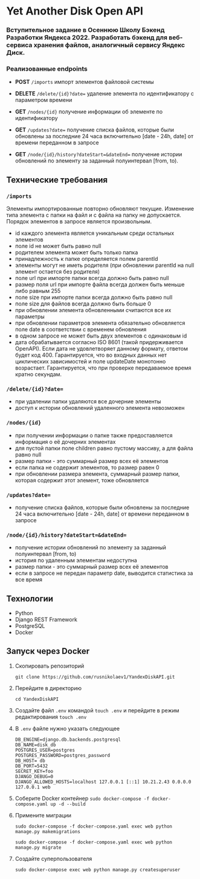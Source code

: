 # Yet Another Disk Open API

### Вступительное задание в Осеннюю Школу Бэкенд Разработки Яндекса 2022. Разработать бэкенд для веб-сервиса хранения файлов, аналогичный сервису Яндекс Диск.

### Реализованные endpoints

* **POST** `/imports` импорт элементов файловой системы 
* **DELETE** `/delete/{id}?date=` удаление элемента по идентификатору с параметром времени
* **GET** `/nodes/{id}` получение информации об элементе по идентификатору

* **GET** `/updates?date=` получение списка файлов, которые были обновлены за последние 24 часа включительно [date - 24h, date] от времени переданном в запросе
* **GET** `/node/{id}/history?dateStart=&dateEnd=` получение истории обновлений по элементу за заданный полуинтервал [from, to).


## Технические требования

### `/imports`
Элементы импортированные повторно обновляют текущие. Изменение типа элемента с папки на файл и с файла на папку не допускается. Порядок элементов в запросе является произвольным.

* id каждого элемента является уникальным среди остальных элементов
* поле id не может быть равно null
* родителем элемента может быть только папка
* принадлежность к папке определяется полем parentId
* элементы могут не иметь родителя (при обновлении parentId на null элемент остается без родителя)
* поле url при импорте папки всегда должно быть равно null
* размер поля url при импорте файла всегда должен быть меньше либо равным 255
* поле size при импорте папки всегда должно быть равно null
* поле size для файлов всегда должно быть больше 0
* при обновлении элемента обновленными считаются все их параметры
* при обновлении параметров элемента обязательно обновляется поле date в соответствии с временем обновления
* в одном запросе не может быть двух элементов с одинаковым id
* дата обрабатывается согласно ISO 8601 (такой придерживается OpenAPI). Если дата не удовлетворяет данному формату, ответом будет код 400.
Гарантируется, что во входных данных нет циклических зависимостей и поле updateDate монотонно возрастает. Гарантируется, что при проверке передаваемое время кратно секундам.


### `/delete/{id}?date=`

* при удалении папки удаляются все дочерние элементы
* доступ к истории обновлений удаленного элемента невозможен

### `/nodes/{id}`

* при получении информации о папке также предоставляется информация о её дочерних элементах
* для пустой папки поле children равно пустому массиву, а для файла равно null
* размер папки - это суммарный размер всех её элементов
* если папка не содержит элементов, то размер равен 0
* при обновлении размера элемента, суммарный размер папки, которая содержит этот элемент, тоже обновляется

### `/updates?date=`

* получение списка файлов, которые были обновлены за последние 24 часа включительно [date - 24h, date] от времени переданном в запросе

### `/node/{id}/history?dateStart=&dateEnd=`

* получение истории обновлений по элементу за заданный полуинтервал [from, to)
* история по удаленным элементам недоступна
* размер папки - это суммарный размер всех её элементов
* если в запросе не передан параметр date, выводится статистика за все время

## Технологии
* Python
* Django REST Framework 
* PostgreSQL
* Docker  

## Запуск через Docker

1. Скопировать репозиторий

    `git clone https://github.com/rusnikolaev1/YandexDiskAPI.git`
2. Перейдите в директорию

    `cd YandexDiskAPI`
3. Создайте файл `.env` командой `touch .env` и перейдите в режим редактирования `touch .env`
4. В `.env` файле нужно указать следующее

    ```
    DB_ENGINE=django.db.backends.postgresql
    DB_NAME=disk_db
    POSTGRES_USER=postgres 
    POSTGRES_PASSWORD=postgres_password
    DB_HOST= db
    DB_PORT=5432
    SECRET_KEY=foo 
    DJANGO_DEBUG=0 
    DJANGO_ALLOWED_HOSTS=localhost 127.0.0.1 [::1] 10.21.2.43 0.0.0.0 127.0.0.1 web
    ```
5. Соберите Docker контейнер 
    `sudo docker-compose -f docker-compose.yaml up -d --build`
6. Примените миграции

    `sudo docker-compose -f docker-compose.yaml exec web python manage.py makemigrations`

    `sudo docker-compose -f docker-compose.yaml exec web python manage.py migrate`
8. Создайте суперпользователя

    `sudo docker-compose exec web python manage.py createsuperuser`

